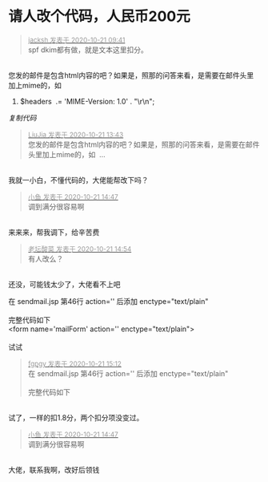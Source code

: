 # 请人改个代码，人民币200元


<div class="quote"><blockquote><font size="2"><a href="https://www.hostloc.com/forum.php?mod=redirect&amp;goto=findpost&amp;pid=9330136&amp;ptid=756625" target="_blank"><font color="#999999">jacksh 发表于 2020-10-21 09:41</font></a></font><br />
spf dkim都有做，就是文本这里扣分。</blockquote></div><br />
您发的邮件是包含html内容的吧？如果是，照那的问答来看，是需要在邮件头里加上mime的，如<div class="blockcode"><div id="code_kOq"><ol><li>$headers&nbsp;&nbsp;.= 'MIME-Version: 1.0' . &quot;\r\n&quot;;</ol></div><em onclick="copycode($('code_kOq'));">复制代码</em></div>

<div class="quote"><blockquote><font size="2"><a href="https://www.hostloc.com/forum.php?mod=redirect&amp;goto=findpost&amp;pid=9331332&amp;ptid=756625" target="_blank"><font color="#999999">LiuJia 发表于 2020-10-21 13:43</font></a></font><br />
您发的邮件是包含html内容的吧？如果是，照那的问答来看，是需要在邮件头里加上mime的，如&nbsp;&nbsp;...</blockquote></div><br />
我就一小白，不懂代码的，大佬能帮改下吗？

<div class="quote"><blockquote><font size="2"><a href="https://www.hostloc.com/forum.php?mod=redirect&amp;goto=findpost&amp;pid=9331594&amp;ptid=756625" target="_blank"><font color="#999999">小鱼 发表于 2020-10-21 14:47</font></a></font><br />
调到满分很容易啊</blockquote></div><br />
来来来，帮我调下，给辛苦费&nbsp; &nbsp;&nbsp; &nbsp;&nbsp; &nbsp;&nbsp; &nbsp;&nbsp; &nbsp; 

<div class="quote"><blockquote><font size="2"><a href="https://www.hostloc.com/forum.php?mod=redirect&amp;goto=findpost&amp;pid=9331644&amp;ptid=756625" target="_blank"><font color="#999999">老坛酸菜 发表于 2020-10-21 14:54</font></a></font><br />
有人改么？</blockquote></div><br />
还没，可能钱太少了，大佬看不上吧&nbsp; &nbsp;&nbsp; &nbsp;&nbsp; &nbsp;

在 sendmail.jsp 第46行 action='' 后添加 enctype=&quot;text/plain&quot;<br />
<br />
完整代码如下 <br />
&lt;form name='mailForm' action='' enctype=&quot;text/plain&quot;&gt;<br />
<br />
试试

<div class="quote"><blockquote><font size="2"><a href="https://www.hostloc.com/forum.php?mod=redirect&amp;goto=findpost&amp;pid=9331765&amp;ptid=756625" target="_blank"><font color="#999999">fgpgy 发表于 2020-10-21 15:12</font></a></font><br />
在 sendmail.jsp 第46行 action='' 后添加 enctype=&quot;text/plain&quot;<br />
<br />
完整代码如下 </blockquote></div><br />
试了，一样的扣1.8分，两个扣分项没变过。&nbsp; &nbsp;&nbsp; &nbsp;

<div class="quote"><blockquote><font size="2"><a href="https://www.hostloc.com/forum.php?mod=redirect&amp;goto=findpost&amp;pid=9331594&amp;ptid=756625" target="_blank"><font color="#999999">小鱼 发表于 2020-10-21 14:47</font></a></font><br />
调到满分很容易啊</blockquote></div><br />
大佬，联系我啊，改好后领钱<img src="static/image/smiley/default/lol.gif" smilieid="12" border="0" alt="" />&nbsp; &nbsp;&nbsp; &nbsp;&nbsp; &nbsp;&nbsp; &nbsp;&nbsp; &nbsp;&nbsp; &nbsp;&nbsp; &nbsp;&nbsp; &nbsp;&nbsp; &nbsp;&nbsp; &nbsp;&nbsp; &nbsp;&nbsp; &nbsp;&nbsp; &nbsp;&nbsp; &nbsp;&nbsp; &nbsp;&nbsp; &nbsp;&nbsp; &nbsp;&nbsp;&nbsp;
